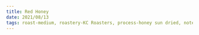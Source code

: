 ```yaml
---
title: Red Honey
date: 2021/08/13
tags: roast-medium, roastery-KC Roasters, process-honey sun dried, notes-guava, notes-caramel, notes-sweet spices, rating-7
---
```

